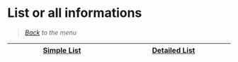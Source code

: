 # List or all informations

> *[Back](../games.md) to the menu*

| <img width="430" height="1">[Simple List](gb_list.md)<img width="430" height="1"> | <img width="430" height="1">[Detailed List](gb_info_games.md)<img width="430" height="1"> |
| :---: | :---: |
